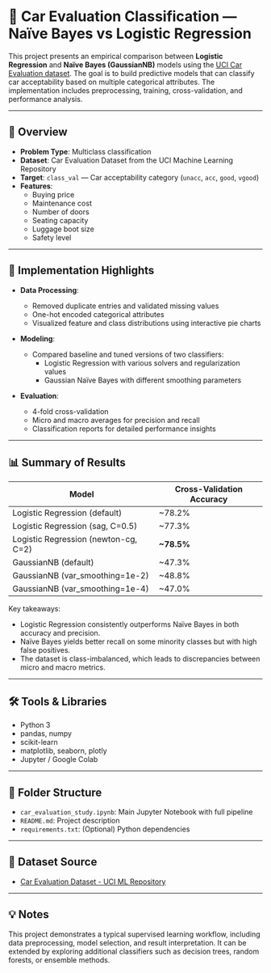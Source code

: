 # 🚗 Car Evaluation Classification — Naïve Bayes vs Logistic Regression

This project presents an empirical comparison between **Logistic Regression** and **Naïve Bayes (GaussianNB)** models using the [UCI Car Evaluation dataset](https://archive.ics.uci.edu/ml/datasets/Car+Evaluation). The goal is to build predictive models that can classify car acceptability based on multiple categorical attributes. The implementation includes preprocessing, training, cross-validation, and performance analysis.

---

## 📌 Overview

- **Problem Type**: Multiclass classification
- **Dataset**: Car Evaluation Dataset from the UCI Machine Learning Repository
- **Target**: `class_val` — Car acceptability category (`unacc`, `acc`, `good`, `vgood`)
- **Features**:
  - Buying price
  - Maintenance cost
  - Number of doors
  - Seating capacity
  - Luggage boot size
  - Safety level

---

## 🔧 Implementation Highlights

- **Data Processing**:
  - Removed duplicate entries and validated missing values
  - One-hot encoded categorical attributes
  - Visualized feature and class distributions using interactive pie charts

- **Modeling**:
  - Compared baseline and tuned versions of two classifiers:
    - Logistic Regression with various solvers and regularization values
    - Gaussian Naïve Bayes with different smoothing parameters

- **Evaluation**:
  - 4-fold cross-validation
  - Micro and macro averages for precision and recall
  - Classification reports for detailed performance insights

---

## 📊 Summary of Results

| Model                                | Cross-Validation Accuracy |
|-------------------------------------|----------------------------|
| Logistic Regression (default)       | ~78.2%                     |
| Logistic Regression (sag, C=0.5)    | ~77.3%                     |
| Logistic Regression (newton-cg, C=2)| **~78.5%**                 |
| GaussianNB (default)                | ~47.3%                     |
| GaussianNB (var_smoothing=1e-2)     | ~48.8%                     |
| GaussianNB (var_smoothing=1e-4)     | ~47.0%                     |

Key takeaways:
- Logistic Regression consistently outperforms Naïve Bayes in both accuracy and precision.
- Naïve Bayes yields better recall on some minority classes but with high false positives.
- The dataset is class-imbalanced, which leads to discrepancies between micro and macro metrics.

---

## 🛠️ Tools & Libraries

- Python 3
- pandas, numpy
- scikit-learn
- matplotlib, seaborn, plotly
- Jupyter / Google Colab

---

## 📁 Folder Structure
- `car_evaluation_study.ipynb`: Main Jupyter Notebook with full pipeline
- `README.md`: Project description
- `requirements.txt`: (Optional) Python dependencies


---

## 📎 Dataset Source

- [Car Evaluation Dataset - UCI ML Repository](https://archive.ics.uci.edu/ml/datasets/Car+Evaluation)

---

## 💡 Notes

This project demonstrates a typical supervised learning workflow, including data preprocessing, model selection, and result interpretation. It can be extended by exploring additional classifiers such as decision trees, random forests, or ensemble methods.
